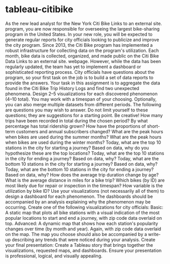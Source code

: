 # tableau-citibike
As the new lead analyst for the New York Citi Bike Links to an external site. program, you are now responsible for overseeing the largest bike-sharing program in the United States. In your new role, you will be expected to generate regular reports for city officials looking to publicize and improve the city program.
Since 2013, the Citi Bike program has implemented a robust infrastructure for collecting data on the program's utilization. Each month, bike data is collected, organized, and made public on the Citi Bike Data Links to an external site. webpage.
However, while the data has been regularly updated, the team has yet to implement a dashboard or sophisticated reporting process. City officials have questions about the program, so your first task on the job is to build a set of data reports to provide the answers.
Your task in this assignment is to aggregate the data found in the Citi Bike Trip History Logs and find two unexpected phenomena.
Design 2–5 visualizations for each discovered phenomenon (4–10 total). You may work with a timespan of your choosing. Optionally, you can also merge multiple datasets from different periods.
The following are questions you may wish to answer. Do not limit yourself to these questions; they are suggestions for a starting point. Be creative!
How many trips have been recorded in total during the chosen period?
By what percentage has total ridership grown?
How have the proportions of short-term customers and annual subscribers changed?
What are the peak hours when bikes are used during the summer months?
What are the peak hours when bikes are used during the winter months?
Today, what are the top 10 stations in the city for starting a journey? Based on data, why do you hypothesize these are the top locations?
Today, what are the top 10 stations in the city for ending a journey? Based on data, why?
Today, what are the bottom 10 stations in the city for starting a journey? Based on data, why?
Today, what are the bottom 10 stations in the city for ending a journey? Based on data, why?
How does the average trip duration change by age?
What is the average distance in miles for a bike trip?
Which bikes (by ID) are most likely due for repair or inspection in the timespan?
How variable is the utilization by bike ID?
Use your visualizations (not necessarily all of them) to design a dashboard for each phenomenon. The dashboards should be accompanied by an analysis explaining why the phenomenon may be occurring.
Create one of the following visualizations for city officials:
Basic: A static map that plots all bike stations with a visual indication of the most popular locations to start and end a journey, with zip code data overlaid on top.
Advanced: A dynamic map that shows how each station's popularity changes over time (by month and year). Again, with zip code data overlaid on the map.
The map you choose should also be accompanied by a write-up describing any trends that were noticed during your analysis.
Create your final presentation:
Create a Tableau story that brings together the visualizations, requested maps, and dashboards.
Ensure your presentation is professional, logical, and visually appealing.
